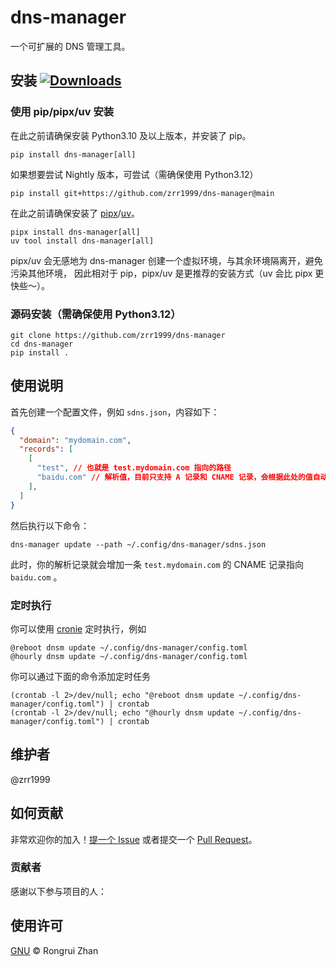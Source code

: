 # dns-manager

一个可扩展的 DNS 管理工具。

## 安装 [![Downloads](https://pepy.tech/badge/dns-manager)](https://pepy.tech/project/dns-manager)

### 使用 pip/pipx/uv 安装

在此之前请确保安装 Python3.10 及以上版本，并安装了 pip。
```shell
pip install dns-manager[all]
```

如果想要尝试 Nightly 版本，可尝试（需确保使用 Python3.12）
```shell
pip install git+https://github.com/zrr1999/dns-manager@main
```

在此之前请确保安装了 [pipx](https://github.com/pypa/pipx)/[uv](https://github.com/astral-sh/uv)。
```shell
pipx install dns-manager[all]
uv tool install dns-manager[all]
```

pipx/uv 会无感地为 dns-manager 创建一个虚拟环境，与其余环境隔离开，避免污染其他环境，
因此相对于 pip，pipx/uv 是更推荐的安装方式（uv 会比 pipx 更快些～）。

### 源码安装（需确保使用 Python3.12）

```shell
git clone https://github.com/zrr1999/dns-manager
cd dns-manager
pip install .
```

## 使用说明
首先创建一个配置文件，例如 `sdns.json`，内容如下：
```json
{
  "domain": "mydomain.com",
  "records": [
    [
      "test", // 也就是 test.mydomain.com 指向的路径
      "baidu.com" // 解析值，目前只支持 A 记录和 CNAME 记录，会根据此处的值自动判断
    ],
  ]
}
```
然后执行以下命令：
```shell
dns-manager update --path ~/.config/dns-manager/sdns.json
```
此时，你的解析记录就会增加一条 `test.mydomain.com` 的 CNAME 记录指向 `baidu.com` 。

### 定时执行
你可以使用 [cronie](https://github.com/cronie-crond/cronie) 定时执行，例如
```
@reboot dnsm update ~/.config/dns-manager/config.toml
@hourly dnsm update ~/.config/dns-manager/config.toml
```

你可以通过下面的命令添加定时任务
```shell
(crontab -l 2>/dev/null; echo "@reboot dnsm update ~/.config/dns-manager/config.toml") | crontab
(crontab -l 2>/dev/null; echo "@hourly dnsm update ~/.config/dns-manager/config.toml") | crontab
```

## 维护者

@zrr1999

## 如何贡献

非常欢迎你的加入！[提一个 Issue](https://github.com/zrr1999/dns-manager/issues/new) 或者提交一个 [Pull Request](https://github.com/zrr1999/dns-manager/pulls/new)。

### 贡献者

感谢以下参与项目的人：

## 使用许可
[GNU](LICENSE) © Rongrui Zhan
